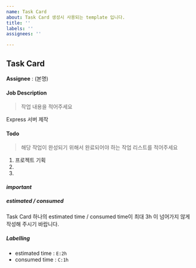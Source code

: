 ```yaml
---
name: Task Card
about: Task Card 생성시 사용되는 template 입니다.
title: ''
labels: ''
assignees: ''

---
```


## Task Card

**Assignee** : (본명)

#### Job Description
> 작업 내용을 적어주세요

Express 서버 제작

#### Todo
> 해당 작업이 완성되기 위해서 완료되어야 하는 작업 리스트를 적어주세요

1. 프로젝트 기획
2.
3.

#### *important*

##### estimated / consumed

Task Card 하나의 estimated time / consumed time이 최대 3h 이 넘어가지 않게 작성해 주시기 바랍니다.

##### Labelling

- estimated time : `E:2h`
- consumed time : `C:1h`
